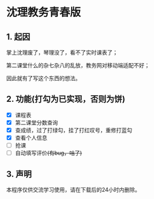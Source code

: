 # 沈理教务青春版

## 1. 起因

掌上沈理废了，琴理没了，看不了实时课表了；

第二课堂什么的杂七杂八的乱放，教务网对移动端适配不好；

因此就有了写这个东西的想法。

## 2. 功能(打勾为已实现，否则为饼)

- [x] 课程表
- [x] 第二课堂分数查询
- [x] 查成绩，过了打绿勾，挂了打红叹号，重修打蓝勾
- [x] 查看个人信息
- [ ] 抢课
- [ ] 自动填写评价~~(有bug，咕了)~~

## 3. 声明

本程序仅供交流学习使用，请在下载后的24小时内删除。